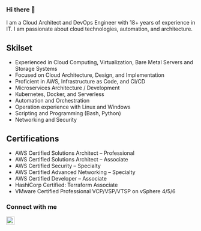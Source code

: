 ### Hi there 👋

I am a Cloud Architect and DevOps Engineer with 18+ years of experience in IT. I am passionate about cloud technologies, automation, and architecture.

## Skilset

- Experienced in Cloud Computing, Virtualization, Bare Metal Servers and Storage Systems
- Focused on Cloud Architecture, Design, and Implementation
- Proficient in AWS, Infrastructure as Code, and CI/CD
- Microservices Architecture / Development
- Kubernetes, Docker, and Serverless
- Automation and Orchestration
- Operation experience with Linux and Windows
- Scripting and Programming (Bash, Python)
- Networking and Security

## Certifications

- AWS Certified Solutions Architect – Professional
- AWS Certified Solutions Architect – Associate
- AWS Certified Security – Specialty
- AWS Certified Advanced Networking – Specialty
- AWS Certified Developer – Associate
- HashiCorp Certified: Terraform Associate
- VMware Certified Professional VCP/VSP/VTSP on vSphere 4/5/6

### Connect with me

[<img align="left" alt="tarasmandryk | LinkedIn" width="22" src="https://cdn.jsdelivr.net/npm/simple-icons@v3/icons/linkedin.svg" />][linkedin]

[linkedin]: https://www.linkedin.com/in/tarasmandryk

<!--
**tarasmandryk/tarasmandryk** is a ✨ _special_ ✨ repository because its `README.md` (this file) appears on your GitHub profile.

Here are some ideas to get you started:

- 🔭 I’m currently working on ...
- 🌱 I’m currently learning ...
- 👯 I’m looking to collaborate on ...
- 🤔 I’m looking for help with ...
- 💬 Ask me about ...
- 📫 How to reach me: ...
- 😄 Pronouns: ...
- ⚡ Fun fact: ...

### My GitHub Stats

[![Taras's GitHub stats](https://github-readme-stats.vercel.app/api?username=tarasmandryk&show_icons=true&theme=transparent&hide=stars,contribs&show=prs_merged,prs_merged_percentage")](https://github.com/anuraghazra/github-readme-stats)
-->
